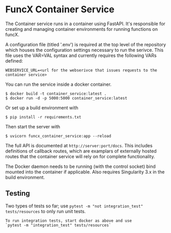 # FuncX Container Service

The Container service runs in a container using FastAPI. It's
responsible for creating and managing container environments for running
functions on funcX.

A configuration file (titled '.env') is required at the top level of the
repository which houses the configuration settings necessary to run
the serivce. This file uses the VAR=VAL syntax and currently requires the
following VARs defined:

```
WEBSERVICE_URL=<url for the webserivce that issues requests to the container service>
```

You can run the service inside a docker container.

```
$ docker build -t container_service:latest .
$ docker run -d -p 5000:5000 container_service:latest
```

Or set up a build environment with

```
$ pip install -r requirements.txt
```

Then start the server with

```
$ uvicorn funcx_container_service:app --reload
```

The full API is documented at `http://server:port/docs`. This includes definitions of 
callback routes, which are examplars of externally hosted routes that the container 
service will rely on for complete functionality. 


The Docker daemon needs to be running (with the control socket)
bind mounted into the container if applicable. Also requires Singularity 3.x
in the build environment.

## Testing

Two types of tests so far;
	use `pytest -m "not integration_test" tests/resources` to only run
	unit tests.
	
	To run integration tests, start docker as above and use
	`pytest -m "integration_test" tests/resources`
	
	
	



